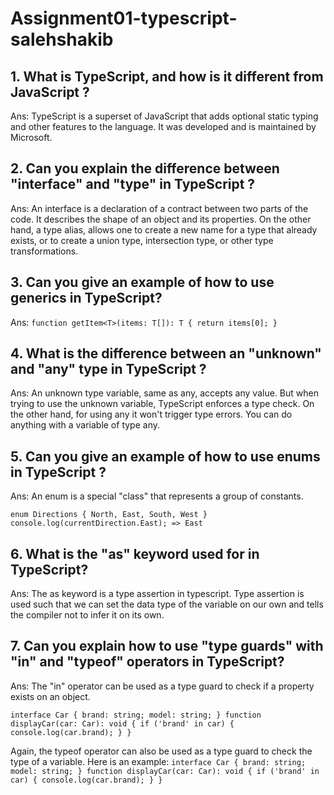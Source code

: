 # Assignment01-typescript-salehshakib

## 1. What is TypeScript, and how is it different from JavaScript ?

Ans: TypeScript is a superset of JavaScript that adds optional static typing and other features to the language. It was developed and is maintained by Microsoft. 

## 2. Can you explain the difference between "interface" and "type" in TypeScript ?

Ans: An interface is a declaration of a contract between two parts of the code. It describes the shape of an object and its properties. On the other hand, a type alias, allows one to create a new name for a type that already exists, or to create a union type, intersection type, or other type transformations.

## 3. Can you give an example of how to use generics in TypeScript?

Ans:
`
function getItem<T>(items: T[]): T {
  return items[0];
}
`
## 4. What is the difference between an "unknown" and "any" type in TypeScript ?

Ans: An unknown type variable, same as any, accepts any value. But when trying to use the unknown variable, TypeScript enforces a type check. On the other hand, for using any it won't trigger type errors. You can do anything with a variable of type any.

## 5. Can you give an example of how to use enums in TypeScript ?

Ans: An enum is a special "class" that represents a group of constants.

`
enum Directions {
  North,
  East,
  South,
  West
}
console.log(currentDirection.East); => East
`

## 6. What is the "as" keyword used for in TypeScript?

Ans: The as keyword is a type assertion in typescript. Type assertion is used such that we can set the data type of the variable on our own and tells the compiler not to infer it on its own.

## 7. Can you explain how to use "type guards" with "in" and "typeof" operators in TypeScript?

Ans: The "in" operator can be used as a type guard to check if a property exists on an object.

`interface Car {
  brand: string;
  model: string;
}
function displayCar(car: Car): void {
  if ('brand' in car) {
    console.log(car.brand);
  }
}`

Again, the typeof operator can also be used as a type guard to check the type of a variable. Here is an example:
`interface Car {
  brand: string;
  model: string;
}
function displayCar(car: Car): void {
  if ('brand' in car) {
    console.log(car.brand);
  }
}`
